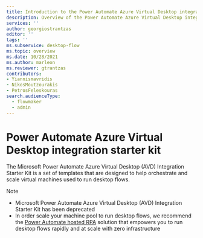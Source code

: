 ```yaml
---
title: Introduction to the Power Automate Azure Virtual Desktop integration starter kit
description: Overview of the Power Automate Azure Virtual Desktop integration starter kit
services: ''
author: georgiostrantzas
editor: ''
tags: ''
ms.subservice: desktop-flow
ms.topic: overview
ms.date: 10/28/2021
ms.author: marleon
ms.reviewer: gtrantzas
contributors:
- Yiannismavridis
- NikosMoutzourakis
- PetrosFeleskouras
search.audienceType: 
  - flowmaker
  - admin
---
```


# Power Automate Azure Virtual Desktop integration starter kit

The Microsoft Power Automate Azure Virtual Desktop (AVD) Integration Starter Kit is a set of templates that are designed to help orchestrate and scale virtual machines used to run desktop flows. 

> [!NOTE]
> - Microsoft Power Automate Azure Virtual Desktop (AVD) Integration Starter Kit has been deprecated
> - In order scale your machine pool to run desktop flows, we recommend the [Power Automate hosted RPA](hosted-rpa-overview.md) solution that empowers you to run desktop flows rapidly and at scale with zero infrastructure
